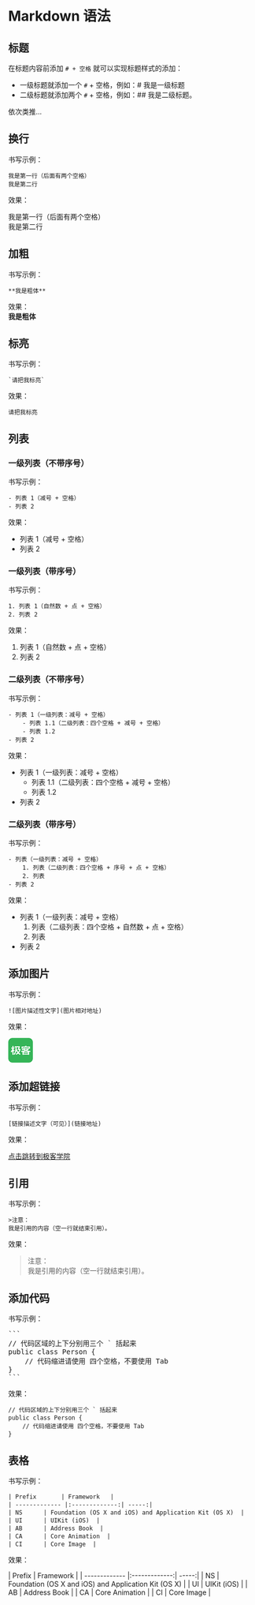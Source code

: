 # Markdown 语法

## 标题

在标题内容前添加 `# + 空格` 就可以实现标题样式的添加：

- 一级标题就添加一个 `#` + 空格，例如：# 我是一级标题
- 二级标题就添加两个 `#` + 空格，例如：## 我是二级标题。

依次类推...

## 换行

书写示例：

```
我是第一行（后面有两个空格）  
我是第二行
```

效果：  

我是第一行（后面有两个空格）  
我是第二行

## 加粗

书写示例：

```
**我是粗体**
```

效果：  
**我是粗体** 

## 标亮

书写示例：

```
`请把我标亮`
```

效果：  

`请把我标亮` 

## 列表

### 一级列表（不带序号）

书写示例：

```
- 列表 1（减号 + 空格）
- 列表 2
```

效果：

- 列表 1（减号 + 空格）
- 列表 2

### 一级列表（带序号）

书写示例：

```
1. 列表 1（自然数 + 点 + 空格）
2. 列表 2
```

效果：

1. 列表 1（自然数 + 点 + 空格）
2. 列表 2

### 二级列表（不带序号）

书写示例：

```
- 列表 1（一级列表：减号 + 空格）
    - 列表 1.1（二级列表：四个空格 + 减号 + 空格）
    - 列表 1.2
- 列表 2
```

效果：

- 列表 1（一级列表：减号 + 空格）   
    - 列表 1.1（二级列表：四个空格 + 减号 + 空格）   
    - 列表 1.2   
- 列表 2

### 二级列表（带序号）

书写示例：

```
- 列表（一级列表：减号 + 空格）
    1. 列表（二级列表：四个空格 + 序号 + 点 + 空格）
    2. 列表
- 列表 2
```

效果：

- 列表 1（一级列表：减号 + 空格）  
    1. 列表（二级列表：四个空格 + 自然数 + 点 + 空格）  
    2. 列表
- 列表 2

## 添加图片

书写示例：

```
![图片描述性文字](图片相对地址)
```

效果：  

![我是示例图片的描述](images/example.png)    

## 添加超链接  

书写示例：

```
[链接描述文字（可见）](链接地址)
```

效果：  

[点击跳转到极客学院](http://www.jikexueyuan.com) 

## 引用

书写示例：

```
>注意：  
我是引用的内容（空一行就结束引用）。
```

效果：
  
>注意：  
我是引用的内容（空一行就结束引用）。

## 添加代码

书写示例：

<pre>
```
// 代码区域的上下分别用三个 ` 括起来
public class Person {
    // 代码缩进请使用 四个空格，不要使用 Tab
}
```
</pre>

效果： 

```
// 代码区域的上下分别用三个 ` 括起来
public class Person {
    // 代码缩进请使用 四个空格，不要使用 Tab
}
```

## 表格

书写示例：

```
| Prefix       | Framework   |
| ------------- |:-------------:| -----:|
| NS      | Foundation (OS X and iOS) and Application Kit (OS X)  |
| UI      | UIKit (iOS)  |
| AB      | Address Book  |
| CA      | Core Animation  |
| CI      | Core Image  |
```

效果： 

| Prefix       | Framework   |
| ------------- |:-------------:| -----:|
| NS      | Foundation (OS X and iOS) and Application Kit (OS X)  |
| UI      | UIKit (iOS)  |
| AB      | Address Book  |
| CA      | Core Animation  |
| CI      | Core Image  |

